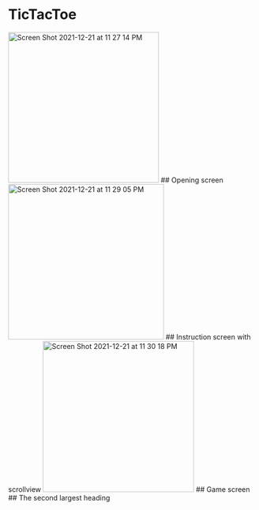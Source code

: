 # TicTacToe
<img width="305" alt="Screen Shot 2021-12-21 at 11 27 14 PM" src="https://user-images.githubusercontent.com/74018027/147035552-1b436fe2-06e3-41ce-8419-27457ceec4e1.png">
## Opening screen
<img width="315" alt="Screen Shot 2021-12-21 at 11 29 05 PM" src="https://user-images.githubusercontent.com/74018027/147035706-57feeacf-c40e-46a7-ad73-e6ee22cb2975.png">
## Instruction screen with scrollview <img width="306" alt="Screen Shot 2021-12-21 at 11 30 18 PM" src="https://user-images.githubusercontent.com/74018027/147035792-ae441ce0-aa08-48a6-9573-4ef853298968.png">
## Game screen
## The second largest heading
